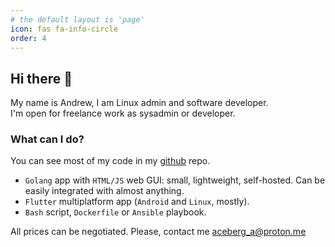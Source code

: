 ```yaml
---
# the default layout is 'page'
icon: fas fa-info-circle
order: 4
---
```

## Hi there 👋

My name is Andrew, I am Linux admin and software developer.   
I'm open for freelance work as sysadmin or developer.

### What can I do?
You can see most of my code in my [github](https://github.com/aceberg) repo.

- `Golang` app with `HTML/JS` web GUI: small, lightweight, self-hosted. Can be easily integrated with almost anything.
- `Flutter` multiplatform app (`Android` and `Linux`, mostly).
- `Bash` script, `Dockerfile` or `Ansible` playbook.

All prices can be negotiated. Please, contact me aceberg_a@proton.me